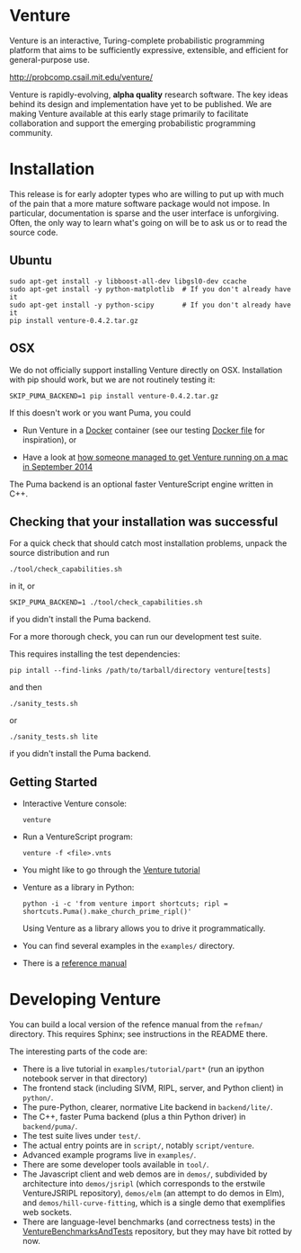 Venture
=======

Venture is an interactive, Turing-complete probabilistic programming
platform that aims to be sufficiently expressive, extensible, and
efficient for general-purpose use.

http://probcomp.csail.mit.edu/venture/

Venture is rapidly-evolving, **alpha quality** research software. The
key ideas behind its design and implementation have yet to be
published. We are making Venture available at this early stage
primarily to facilitate collaboration and support the emerging
probabilistic programming community.

Installation
============

This release is for early adopter types who are
willing to put up with much of the pain that a more mature software
package would not impose.  In particular, documentation is sparse and
the user interface is unforgiving.  Often, the only way to learn
what's going on will be to ask us or to read the source code.

Ubuntu
------

    sudo apt-get install -y libboost-all-dev libgsl0-dev ccache
    sudo apt-get install -y python-matplotlib  # If you don't already have it
    sudo apt-get install -y python-scipy       # If you don't already have it
    pip install venture-0.4.2.tar.gz

OSX
---

We do not officially support installing Venture directly on OSX.
Installation with pip should work, but we are not routinely testing
it:

    SKIP_PUMA_BACKEND=1 pip install venture-0.4.2.tar.gz

If this doesn't work or you want Puma, you could

- Run Venture in a [Docker](https://www.docker.com/) container (see
  our testing [Docker
  file](https://github.com/probcomp/Venturecxx/blob/master/script/jenkins/debian-test-docker/Dockerfile)
  for inspiration), or

- Have a look at [how someone managed to get Venture running on a mac
  in September 2014](https://github.com/probcomp/Venturecxx/blob/master/doc/stale-mac-install-instructions.md)

The Puma backend is an optional faster VentureScript engine written in
C++.

Checking that your installation was successful
----------------------------------------------

For a quick check that should catch most installation problems, unpack
the source distribution and run

    ./tool/check_capabilities.sh

in it, or

    SKIP_PUMA_BACKEND=1 ./tool/check_capabilities.sh

if you didn't install the Puma backend.

For a more thorough check, you can run our development test suite.

This requires installing the test dependencies:

    pip intall --find-links /path/to/tarball/directory venture[tests]

and then

    ./sanity_tests.sh

or

    ./sanity_tests.sh lite

if you didn't install the Puma backend.

Getting Started
---------------

-   Interactive Venture console:

        venture

-   Run a VentureScript program:

        venture -f <file>.vnts

-   You might like to go through the [Venture
    tutorial](http://probcomp.csail.mit.edu/venture/latest/tutorial/)

-   Venture as a library in Python:

        python -i -c 'from venture import shortcuts; ripl = shortcuts.Puma().make_church_prime_ripl()'

    Using Venture as a library allows you to drive it
    programmatically.

-   You can find several examples in the `examples/` directory.

-   There is a [reference manual](http://probcomp.csail.mit.edu/venture/latest/refman/)

Developing Venture
==================

You can build a local version of the refence manual from the `refman/`
directory.  This requires Sphinx; see instructions in the README there.

The interesting parts of the code are:
- There is a live tutorial in `examples/tutorial/part*` (run an
  ipython notebook server in that directory)
- The frontend stack (including SIVM, RIPL, server, and Python client) in `python/`.
- The pure-Python, clearer, normative Lite backend in `backend/lite/`.
- The C++, faster Puma backend (plus a thin Python driver) in `backend/puma/`.
- The test suite lives under `test/`.
- The actual entry points are in `script/`, notably `script/venture`.
- Advanced example programs live in `examples/`.
- There are some developer tools available in `tool/`.
- The Javascript client and web demos are in `demos/`, subdivided by
  architecture into `demos/jsripl` (which corresponds to the erstwile
  VentureJSRIPL repository), `demos/elm` (an attempt to do demos in
  Elm), and `demos/hill-curve-fitting`, which is a single demo that
  exemplifies web sockets.
- There are language-level benchmarks (and correctness tests) in the
  [VentureBenchmarksAndTests](https://github.com/probcomp/VentureBenchmarksAndTests)
  repository, but they may have bit rotted by now.
